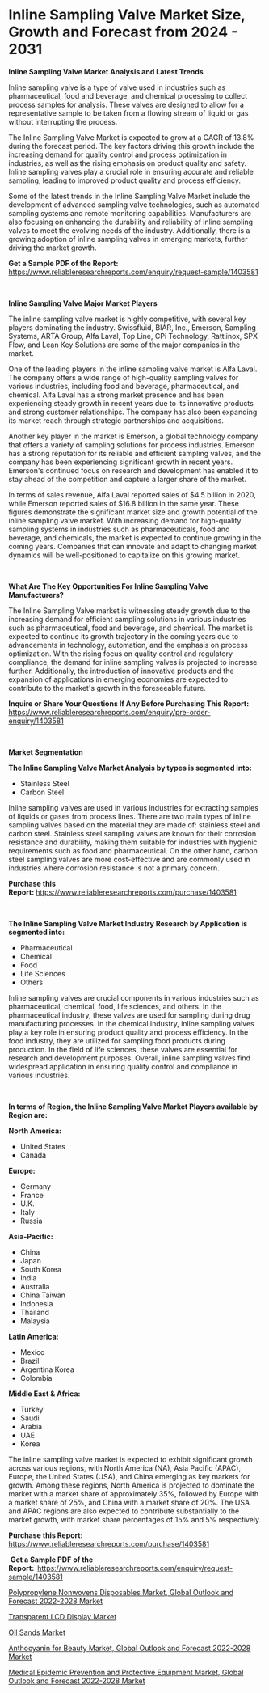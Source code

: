<p><h1>Inline Sampling Valve Market Size, Growth and Forecast from 2024 - 2031</h1></p><p><strong>Inline Sampling Valve Market Analysis and Latest Trends</strong></p>
<p><p>Inline sampling valve is a type of valve used in industries such as pharmaceutical, food and beverage, and chemical processing to collect process samples for analysis. These valves are designed to allow for a representative sample to be taken from a flowing stream of liquid or gas without interrupting the process.</p><p>The Inline Sampling Valve Market is expected to grow at a CAGR of 13.8% during the forecast period. The key factors driving this growth include the increasing demand for quality control and process optimization in industries, as well as the rising emphasis on product quality and safety. Inline sampling valves play a crucial role in ensuring accurate and reliable sampling, leading to improved product quality and process efficiency.</p><p>Some of the latest trends in the Inline Sampling Valve Market include the development of advanced sampling valve technologies, such as automated sampling systems and remote monitoring capabilities. Manufacturers are also focusing on enhancing the durability and reliability of inline sampling valves to meet the evolving needs of the industry. Additionally, there is a growing adoption of inline sampling valves in emerging markets, further driving the market growth.</p></p>
<p><strong>Get a Sample PDF of the Report:&nbsp;</strong> <a href="https://www.reliableresearchreports.com/enquiry/request-sample/1403581">https://www.reliableresearchreports.com/enquiry/request-sample/1403581</a></p>
<p>&nbsp;</p>
<p><strong>Inline Sampling Valve Major Market Players</strong></p>
<p><p>The inline sampling valve market is highly competitive, with several key players dominating the industry. Swissfluid, BIAR, Inc., Emerson, Sampling Systems, ARTA Group, Alfa Laval, Top Line, CPi Technology, Rattiinox, SPX Flow, and Lean Key Solutions are some of the major companies in the market.</p><p>One of the leading players in the inline sampling valve market is Alfa Laval. The company offers a wide range of high-quality sampling valves for various industries, including food and beverage, pharmaceutical, and chemical. Alfa Laval has a strong market presence and has been experiencing steady growth in recent years due to its innovative products and strong customer relationships. The company has also been expanding its market reach through strategic partnerships and acquisitions.</p><p>Another key player in the market is Emerson, a global technology company that offers a variety of sampling solutions for process industries. Emerson has a strong reputation for its reliable and efficient sampling valves, and the company has been experiencing significant growth in recent years. Emerson's continued focus on research and development has enabled it to stay ahead of the competition and capture a larger share of the market.</p><p>In terms of sales revenue, Alfa Laval reported sales of $4.5 billion in 2020, while Emerson reported sales of $16.8 billion in the same year. These figures demonstrate the significant market size and growth potential of the inline sampling valve market. With increasing demand for high-quality sampling systems in industries such as pharmaceuticals, food and beverage, and chemicals, the market is expected to continue growing in the coming years. Companies that can innovate and adapt to changing market dynamics will be well-positioned to capitalize on this growing market.</p></p>
<p>&nbsp;</p>
<p><strong>What Are The Key Opportunities For Inline Sampling Valve Manufacturers?</strong></p>
<p><p>The Inline Sampling Valve market is witnessing steady growth due to the increasing demand for efficient sampling solutions in various industries such as pharmaceutical, food and beverage, and chemical. The market is expected to continue its growth trajectory in the coming years due to advancements in technology, automation, and the emphasis on process optimization. With the rising focus on quality control and regulatory compliance, the demand for inline sampling valves is projected to increase further. Additionally, the introduction of innovative products and the expansion of applications in emerging economies are expected to contribute to the market's growth in the foreseeable future.</p></p>
<p><strong>Inquire or Share Your Questions If Any Before Purchasing This Report:</strong> <a href="https://www.reliableresearchreports.com/enquiry/pre-order-enquiry/1403581">https://www.reliableresearchreports.com/enquiry/pre-order-enquiry/1403581</a></p>
<p>&nbsp;</p>
<p><strong>Market Segmentation</strong></p>
<p><strong>The Inline Sampling Valve Market Analysis by types is segmented into:</strong></p>
<p><ul><li>Stainless Steel</li><li>Carbon Steel</li></ul></p>
<p><p>Inline sampling valves are used in various industries for extracting samples of liquids or gases from process lines. There are two main types of inline sampling valves based on the material they are made of: stainless steel and carbon steel. Stainless steel sampling valves are known for their corrosion resistance and durability, making them suitable for industries with hygienic requirements such as food and pharmaceutical. On the other hand, carbon steel sampling valves are more cost-effective and are commonly used in industries where corrosion resistance is not a primary concern.</p></p>
<p><strong>Purchase this Report:&nbsp;</strong><a href="https://www.reliableresearchreports.com/purchase/1403581">https://www.reliableresearchreports.com/purchase/1403581</a></p>
<p>&nbsp;</p>
<p><strong>The Inline Sampling Valve Market Industry Research by Application is segmented into:</strong></p>
<p><ul><li>Pharmaceutical</li><li>Chemical</li><li>Food</li><li>Life Sciences</li><li>Others</li></ul></p>
<p><p>Inline sampling valves are crucial components in various industries such as pharmaceutical, chemical, food, life sciences, and others. In the pharmaceutical industry, these valves are used for sampling during drug manufacturing processes. In the chemical industry, inline sampling valves play a key role in ensuring product quality and process efficiency. In the food industry, they are utilized for sampling food products during production. In the field of life sciences, these valves are essential for research and development purposes. Overall, inline sampling valves find widespread application in ensuring quality control and compliance in various industries.</p></p>
<p>&nbsp;</p>
<p><strong>In terms of Region, the Inline Sampling Valve Market Players available by Region are:</strong></p>
<p>
    <p> <strong> North America: </strong>
        <ul>
            <li>United States</li>
            <li>Canada</li>
        </ul>
        </p> 
    <p> <strong> Europe: </strong>
        <ul>
            <li>Germany</li>
            <li>France</li>
            <li>U.K.</li>
            <li>Italy</li>
            <li>Russia</li>
        </ul>
        </p> 
    <p> <strong> Asia-Pacific: </strong>
        <ul>
            <li>China</li>
            <li>Japan</li>
            <li>South Korea</li>
            <li>India</li>
            <li>Australia</li>
            <li>China Taiwan</li>
            <li>Indonesia</li>
            <li>Thailand</li>
            <li>Malaysia</li>
        </ul>
        </p> 
    <p> <strong> Latin America: </strong>
        <ul>
            <li>Mexico</li>
            <li>Brazil</li>
            <li>Argentina Korea</li>
            <li>Colombia</li>
        </ul>
        </p> 
    <p> <strong> Middle East & Africa: </strong>
        <ul>
            <li>Turkey</li>
            <li>Saudi</li>
            <li>Arabia</li>
            <li>UAE</li>
            <li>Korea</li>
        </ul>
    </p>
    </p>
<p><p>The inline sampling valve market is expected to exhibit significant growth across various regions, with North America (NA), Asia Pacific (APAC), Europe, the United States (USA), and China emerging as key markets for growth. Among these regions, North America is projected to dominate the market with a market share of approximately 35%, followed by Europe with a market share of 25%, and China with a market share of 20%. The USA and APAC regions are also expected to contribute substantially to the market growth, with market share percentages of 15% and 5% respectively.</p></p>
<p><strong>Purchase this Report: </strong><a href="https://www.reliableresearchreports.com/purchase/1403581">https://www.reliableresearchreports.com/purchase/1403581</a></p>
<p>&nbsp;<strong>Get a Sample PDF of the Report:&nbsp;&nbsp;</strong><a href="https://www.reliableresearchreports.com/enquiry/request-sample/1403581">https://www.reliableresearchreports.com/enquiry/request-sample/1403581</a></p>
<p><strong></strong></p>
<p><p><a href="https://extreme-scabiosa-c81.notion.site/Polypropylene-Nonwovens-Disposables-Market-Global-Outlook-and-Forecast-2022-2028-Market-Research-Re-d3cef404734b42acbaba0964202fa210">Polypropylene Nonwovens Disposables Market, Global Outlook and Forecast 2022-2028 Market</a></p><p><a href="https://view.publitas.com/reportprime-1/transparent-lcd-display-market-growth-market-trends-covid-19-impact-and-forecasts-for-period-from-2024-2031/">Transparent LCD Display Market</a></p><p><a href="https://view.publitas.com/reportprime-1/oil-sands-market-research-report-forecasted-for-period-from-2024-2031-by-market-type-market-application-and-region/">Oil Sands Market</a></p><p><a href="https://metal-farmhouse-e95.notion.site/Anthocyanin-for-Beauty-Market-Global-Outlook-and-Forecast-2022-2028-Market-Size-Furnishes-Valuable--6e26f6e6d8464b1ca8139e74824c7106">Anthocyanin for Beauty Market, Global Outlook and Forecast 2022-2028 Market</a></p><p><a href="https://summer-dogwood-3e9.notion.site/Medical-Epidemic-Prevention-and-Protective-Equipment-Market-Global-Outlook-and-Forecast-2022-2028-M-154e26538bb445d0b09d831f3f004e19">Medical Epidemic Prevention and Protective Equipment Market, Global Outlook and Forecast 2022-2028 Market</a></p></p>